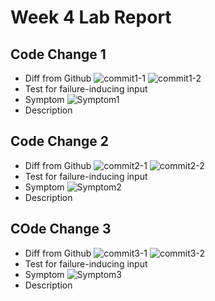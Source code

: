 # Week 4 Lab Report

## Code Change 1
- Diff from Github
![commit1-1](commit1-1)
![commit1-2](commit1-2)
- Test for failure-inducing input
- Symptom
![Symptom1](Symptom1)
- Description

## Code Change 2
- Diff from Github
![commit2-1](commit2-1)
![commit2-2](commit2-2)
- Test for failure-inducing input
- Symptom
![Symptom2](Symptom2)
- Description

## COde Change 3
- Diff from Github
![commit3-1](commit3-1)
![commit3-2](commit3-2)
- Test for failure-inducing input
- Symptom
![Symptom3](Symptom3)
- Description
